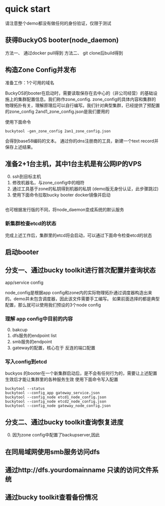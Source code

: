 # quick start
请注意整个demo都没有做任何的身份验证，仅限于测试


## 获得BuckyOS booter(node_daemon)
方法一、 通过docker pull得到
方法二、 git clone后build得到


## 构造Zone Config并发布 
准备工作：1个可用的域名

BuckyOS的booter在启动时，需要读取保存在去中心的（非公司经营）的基础设施上的集群配置信息。我们称作zone_config. zone_config的具体内容和集群的物理拓扑有关，理解原理后可以自行编写。我们针对典型集群，已经提供了预配置的zone_config
2and1_zone_config.json是我们要用的

使用下面命令
```
buckytool -gen_zone_config 2an1_zone_config.json
```
会得到base58编码的文本。
通过你的dns注册商的工具，新建一个text record并保存上述结果。


## 准备2+1台主机，其中1台主机是有公网IP的VPS
0. ssh到目标主机
1. 修改机器名，与zone_config中的相符
2. 通过工具基于zone的私钥得到机器的私钥 (demo版无身份认证，此步骤跳过)
3. 使用下面命令拉取bucky booter docker镜像并启动
```
```
也可根据发行版的不同，将node_daemon变成系统的默认服务
### 新集群检查etcd的状态
完成上述工作后，集群里的etcd将会启动，可以通过下面命令检查etcd的状态



## 启动booter 

## 分支一、通过bucky toolkit进行首次配置并查询状态

app/service config

node_config是根据app config和zone内的实际物理拓扑通过调度器构造出来的。demo并未包含调度器，因此该文件需要手工编写。
如果前面选择的都是典型配置，那么就可以使用我们预设的3个node config

### 理解 app config中目前的内容
0. bakcup 
1. dfs服务的endpoint list
2. smb服务的endpoint
3. gateway的配置，核心在于
反连的端口配置

### 写入config到etcd
buckyos 的booter在一个新集群启动后，是不会有任何行为的，需要让上述配置生效后才能让集群里的各种服务生效
使用下面命令写入配置
```
buckytool --status
buckytool --config_app gateway_service.json
buckytool --config_node etcd1_node_config.json
buckytool --config_node etcd2_node_config.json
buckytool --config_node gateway_node_config.json
```


## 分支二、通过bucky toolkit查询恢复进度
0. 因为zone config中配置了backupserver,因此

## 在同局域网使用smb服务访问dfs

## 通过http://dfs.yourdomainname 只读的访问文件系统



## 通过bucky toolkit查看备份情况

## 